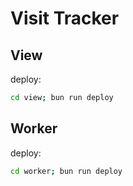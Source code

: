 # Visit Tracker

## View

deploy:

```sh
cd view; bun run deploy
```

## Worker

deploy:

```sh
cd worker; bun run deploy
```

